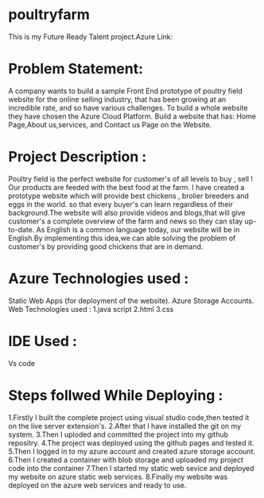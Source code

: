 # poultryfarm
This is my Future Ready Talent project.Azure Link:

# Problem Statement:
A company wants to build a sample Front End prototype of poultry field website for the online selling industry, that has been growing at an incredible rate, and so have various challenges. To build a whole website they have chosen the Azure Cloud Platform. Build a website that has: Home Page,About us,services, and Contact us Page on the Website.

# Project Description :
Poultry field is the perfect website for customer's of all levels to buy , sell ! Our products are feeded with the best food at the farm. I have created a prototype website which will provide best chickens , brolier breeders and eggs in the world. so that
every buyer's can learn regardless of their background.The website will also provide videos and blogs,that will give customer's a complete overview of the farm and news so they can stay up-to-date. As English is a common language today, our website will be in English.By implementing this idea,we can able solving the problem of customer's by providing good chickens that are in demand.

# Azure Technologies used :
Static Web Apps (for deployment of the website).
Azure Storage Accounts.
Web Technologies used :
1.java script 2.html 3.css

# IDE Used :
Vs code

# Steps follwed While Deploying :
1.Firstly I built the complete project using visual studio code,then tested it on the live server extension's.
2.After that I have installed the git on my system.
3.Then I uploded and committed the project into my github repositry.
4.The project was deployed using the github pages and tested it.
5.Then I logged in to my azure account and created azure storage account.
6.Then I created a container with blob storage and uploaded my project code into the container
7.Then I started my static web sevice and deployed my website on azure static web services.
8.Finally my website was deployed on the azure web services and ready to use.                                     
